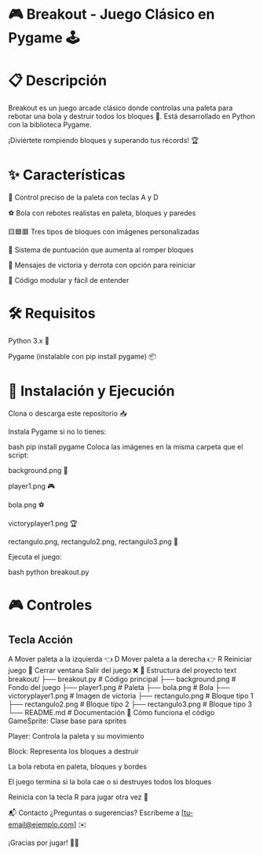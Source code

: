 # 🎮 Breakout - Juego Clásico en Pygame 🕹️

# 📋 Descripción

Breakout es un juego arcade clásico donde controlas una paleta para rebotar una bola y destruir todos los bloques 🧱. Está desarrollado en Python con la biblioteca Pygame.

¡Diviértete rompiendo bloques y superando tus récords! 🏆

# ✨ Características
🎯 Control preciso de la paleta con teclas A y D

⚽ Bola con rebotes realistas en paleta, bloques y paredes

🟨🟦🟥 Tres tipos de bloques con imágenes personalizadas

🏅 Sistema de puntuación que aumenta al romper bloques

🎉 Mensajes de victoria y derrota con opción para reiniciar

🧩 Código modular y fácil de entender

# 🛠️ Requisitos
Python 3.x 🐍

Pygame (instalable con pip install pygame) 📦

# 🚀 Instalación y Ejecución

Clona o descarga este repositorio 📥

Instala Pygame si no lo tienes:

bash
pip install pygame
Coloca las imágenes en la misma carpeta que el script:

background.png 🌌

player1.png 🎮

bola.png ⚽

victoryplayer1.png 🏆

rectangulo.png, rectangulo2.png, rectangulo3.png 🧱

Ejecuta el juego:

bash
python breakout.py
# 🎮 Controles

## Tecla	Acción
A	Mover paleta a la izquierda 👈
D	Mover paleta a la derecha 👉
R	Reiniciar juego 🔄
Cerrar ventana	Salir del juego ❌
📂 Estructura del proyecto
text
breakout/
├── breakout.py          # Código principal
├── background.png       # Fondo del juego
├── player1.png          # Paleta
├── bola.png             # Bola
├── victoryplayer1.png   # Imagen de victoria
├── rectangulo.png       # Bloque tipo 1
├── rectangulo2.png      # Bloque tipo 2
├── rectangulo3.png      # Bloque tipo 3
└── README.md            # Documentación
🧠 Cómo funciona el código
GameSprite: Clase base para sprites

Player: Controla la paleta y su movimiento

Block: Representa los bloques a destruir

La bola rebota en paleta, bloques y bordes

El juego termina si la bola cae o si destruyes todos los bloques

Reinicia con la tecla R para jugar otra vez 🔁

📬 Contacto
¿Preguntas o sugerencias? Escríbeme a [tu-email@ejemplo.com] ✉️

¡Gracias por jugar! 🎉✨
